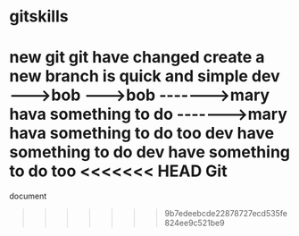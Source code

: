 # gitskills
new git
git have changed
create a new branch is quick and simple 
dev
--->bob
--->bob
------->mary hava something to do
------->mary hava something to do too
dev have something to do
dev have something to do too
<<<<<<< HEAD
Git
=======
document
>>>>>>> 9b7edeebcde22878727ecd535fe824ee9c521be9
